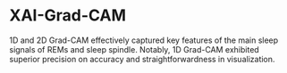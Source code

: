 # XAI-Grad-CAM
1D and 2D Grad-CAM effectively captured key features of the main sleep signals of REMs and sleep spindle. Notably, 1D Grad-CAM exhibited superior precision on accuracy and straightforwardness in visualization.
